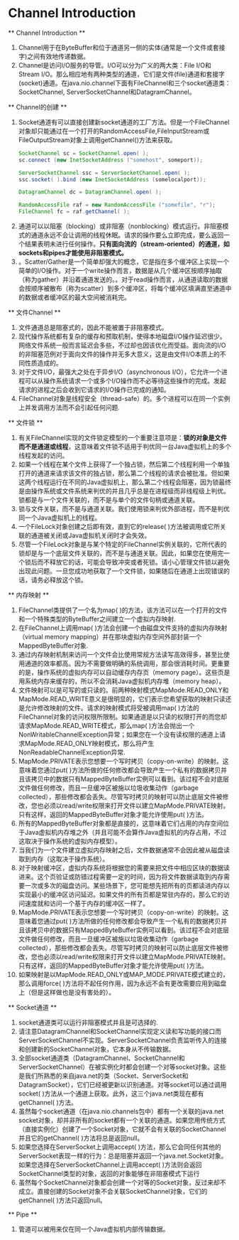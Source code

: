 Channel Introduction
===============

** Channel Introduction **

1. Channel用于在ByteBuffer和位于通道另一侧的实体(通常是一个文件或套接字)之间有效地传递数据。
2. Channel是访问I/O服务的导管。I/O可以分为广义的两大类：File I/O和Stream I/O。那么相应地有两种类型的通道，它们是文件(file)通道和套接字(socket)通道。在java.nio.channel下面有FileChannel和三个socket通道类：SocketChannel, ServerSocketChannel和DatagramChannel。

** Channel的创建 **

1. Socket通道有可以直接创建新socket通道的工厂方法。但是一个FileChannel对象却只能通过在一个打开的RandomAccessFile,FileInputStream或FileOutputStream对象上调用getChannel()方法来获取。
    ```java
    SocketChannel sc = SocketChannel.open( );
    sc.connect (new InetSocketAddress ("somehost", someport));

    ServerSocketChannel ssc = ServerSocketChannel.open( );
    ssc.socket( ).bind (new InetSocketAddress (somelocalport));

    DatagramChannel dc = DatagramChannel.open( );

    RandomAccessFile raf = new RandomAccessFile ("somefile", "r");
    FileChannel fc = raf.getChannel( );
    ```
2. 通道可以以阻塞（blocking）或非阻塞（nonblocking）模式运行。非阻塞模式的通道永远不会让调用的线程休眠。请求的操作要么立即完成，要么返回一个结果表明未进行任何操作。**只有面向流的（stream-oriented）的通道，如sockets和pipes才能使用非阻塞模式。**
3. 。Scatter/Gather是一个简单却强大的概念，它是指在多个缓冲区上实现一个简单的I/O操作。对于一个write操作而言，数据是从几个缓冲区按顺序抽取（称为gather）并沿着通道发送的。。对于read操作而言，从通道读取的数据会按顺序被散布（称为scatter）到多个缓冲区，将每个缓冲区填满直至通道中的数据或者缓冲区的最大空间被消耗完。

** 文件Channel **

1. 文件通道总是阻塞式的，因此不能被置于非阻塞模式。
2. 现代操作系统都有复杂的缓存和预取机制，使得本地磁盘I/O操作延迟很少。网络文件系统一般而言延迟会多些，不过却也因该优化而受益。面向流的I/O的非阻塞范例对于面向文件的操作并无多大意义，这是由文件I/O本质上的不同性质造成的。
3. 对于文件I/O，最强大之处在于异步I/O（asynchronous I/O），它允许一个进程可以从操作系统请求一个或多个I/O操作而不必等待这些操作的完成。发起请求的进程之后会收到它请求的I/O操作已完成的通知。
4. FileChannel对象是线程安全（thread-safe）的。多个进程可以在同一个实例上并发调用方法而不会引起任何问题.

** 文件锁 **

1. 有关FileChannel实现的文件锁定模型的一个重要注意项是：**锁的对象是文件而不是通道或线程**，这意味着文件锁不适用于判优同一台Java虚拟机上的多个线程发起的访问。
2. 如果一个线程在某个文件上获得了一个独占锁，然后第二个线程利用一个单独打开的通道来请求该文件的独占锁，那么第二个线程的请求会被批准。但如果这两个线程运行在不同的Java虚拟机上，那么第二个线程会阻塞，因为锁最终是由操作系统或文件系统来判优的并且几乎总是在进程级而非线程级上判优。锁都是与一个文件关联的，而不是与单个的文件句柄或通道关联。
3. 锁与文件关联，而不是与通道关联。我们使用锁来判优外部进程，而不是判优同一个Java虚拟机上的线程。
4. 一个FileLock对象创建之后即有效，直到它的release( )方法被调用或它所关联的通道被关闭或Java虚拟机关闭时才会失效。
5. 尽管一个FileLock对象是与某个特定的FileChannel实例关联的，它所代表的锁却是与一个底层文件关联的，而不是与通道关联。因此，如果您在使用完一个锁后而不释放它的话，可能会导致冲突或者死锁。请小心管理文件锁以避免出现此问题。一旦您成功地获取了一个文件锁，如果随后在通道上出现错误的话，请务必释放这个锁。

** 内存映射 **

1. FileChannel类提供了一个名为map( )的方法，该方法可以在一个打开的文件和一个特殊类型的ByteBuffer之间建立一个虚拟内存映射.
2. 在FileChannel上调用map( )方法会创建一个由磁盘文件支持的虚拟内存映射（virtual memory mapping）并在那块虚拟内存空间外部封装一个MappedByteBuffer对象.
3. 通过内存映射机制来访问一个文件会比使用常规方法读写高效得多，甚至比使用通道的效率都高。因为不需要做明确的系统调用，那会很消耗时间。更重要的是，操作系统的虚拟内存可以自动缓存内存页（memory page）。这些页是用系统内存来缓存的，所以不会消耗Java虚拟机内存堆（memory heap）。
4. 文件映射可以是可写的或只读的。前两种映射模式MapMode.READ_ONLY和MapMode.READ_WRITE意义是很明显的，它们表示您希望获取的映射只读还是允许修改映射的文件。请求的映射模式将受被调用map( )方法的FileChannel对象的访问权限所限制。如果通道是以只读的权限打开的而您却请求MapMode.READ_WRITE模式，那么map( )方法会抛出一个NonWritableChannelException异常；如果您在一个没有读权限的通道上请求MapMode.READ_ONLY映射模式，那么将产生NonReadableChannelException异常.
5. MapMode.PRIVATE表示您想要一个写时拷贝（copy-on-write）的映射。这意味着您通过put( )方法所做的任何修改都会导致产生一个私有的数据拷贝并且该拷贝中的数据只有MappedByteBuffer实例可以看到。该过程不会对底层文件做任何修改，而且一旦缓冲区被施以垃圾收集动作（garbage collected），那些修改都会丢失。尽管写时拷贝的映射可以防止底层文件被修改，您也必须以read/write权限来打开文件以建立MapMode.PRIVATE映射。只有这样，返回的MappedByteBuffer对象才能允许使用put( )方法。
6. 所有的MappedByteBuffer对象都是直接的，这意味着它们占用的内存空间位于Java虚拟机内存堆之外（并且可能不会算作Java虚拟机的内存占用，不过这取决于操作系统的虚拟内存模型）。
7. 当我们为一个文件建立虚拟内存映射之后，文件数据通常不会因此被从磁盘读取到内存（这取决于操作系统）。
8. 对于映射缓冲区，虚拟内存系统将根据您的需要来把文件中相应区块的数据读进来。这个页验证或防错过程需要一定的时间，因为将文件数据读取到内存需要一次或多次的磁盘访问。某些场景下，您可能想先把所有的页都读进内存以实现最小的缓冲区访问延迟。如果文件的所有页都是常驻内存的，那么它的访问速度就和访问一个基于内存的缓冲区一样了。
9. MapMode.PRIVATE表示您想要一个写时拷贝（copy-on-write）的映射。这意味着您通过put( )方法所做的任何修改都会导致产生一个私有的数据拷贝并且该拷贝中的数据只有MappedByteBuffer实例可以看到。该过程不会对底层文件做任何修改，而且一旦缓冲区被施以垃圾收集动作（garbage collected），那些修改都会丢失。尽管写时拷贝的映射可以防止底层文件被修改，您也必须以read/write权限来打开文件以建立MapMode.PRIVATE映射。只有这样，返回的MappedByteBuffer对象才能允许使用put( )方法。
10. 如果映射是以MapMode.READ_ONLY或MAP_MODE.PRIVATE模式建立的，那么调用force( )方法将不起任何作用，因为永远不会有更改需要应用到磁盘上（但是这样做也是没有害处的）。

** Socket通道 **

1. socket通道类可以运行非阻塞模式并且是可选择的.
2. 请注意DatagramChannel和SocketChannel实现定义读和写功能的接口而ServerSocketChannel不实现。ServerSocketChannel负责监听传入的连接和创建新的SocketChannel对象，它本身从不传输数据。
3. 全部socket通道类（DatagramChannel、SocketChannel和ServerSocketChannel）在被实例化时都会创建一个对等socket对象。这些是我们所熟悉的来自java.net的类（Socket、ServerSocket和DatagramSocket），它们已经被更新以识别通道。对等socket可以通过调用socket( )方法从一个通道上获取。此外，这三个java.net类现在都有getChannel( )方法。
4. 虽然每个socket通道（在java.nio.channels包中）都有一个关联的java.net socket对象，却并非所有的socket都有一个关联的通道。如果您用传统方式（直接实例化）创建了一个Socket对象，它就不会有关联的SocketChannel并且它的getChannel( )方法将总是返回null。
5. 如果您选择在ServerSocket上调用accept( )方法，那么它会同任何其他的ServerSocket表现一样的行为：总是阻塞并返回一个java.net.Socket对象。如果您选择在ServerSocketChannel上调用accept( )方法则会返回SocketChannel类型的对象，返回的对象能够在非阻塞模式下运行
6. 虽然每个SocketChannel对象都会创建一个对等的Socket对象，反过来却不成立。直接创建的Socket对象不会关联SocketChannel对象，它们的getChannel( )方法只返回null。

** Pipe **

1. 管道可以被用来仅在同一个Java虚拟机内部传输数据。
